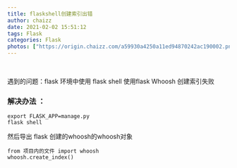 ```yaml
---
title: flaskshell创建索引出错
author: chaizz
date: 2021-02-02 15:51:12
tags: Flask
categories: Flask
photos: ["https://origin.chaizz.com/a59930a4250a11ed94870242ac190002.png"]
---
```


​    

<!--more-->

遇到的问题：flask 环境中使用 flask shell  使用flask Whoosh 创建索引失败

### 解决办法 ：

    export FLASK_APP=manage.py
    flask shell 

然后导出 flask 创建的whoosh的whoosh对象
    
```
from 项目内的文件 import whoosh
whoosh.create_index()
```


​    

